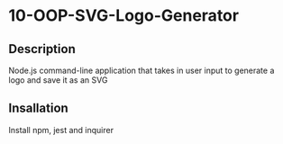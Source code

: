 # 10-OOP-SVG-Logo-Generator

## Description
Node.js command-line application that takes in user input to generate a logo and save it as an SVG


## Insallation
Install npm, jest and inquirer